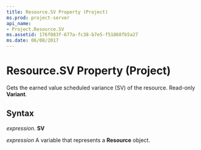 ```yaml
---
title: Resource.SV Property (Project)
ms.prod: project-server
api_name:
- Project.Resource.SV
ms.assetid: 176f083f-677a-fc38-b7e5-f51868fb5a27
ms.date: 06/08/2017
---
```



# Resource.SV Property (Project)

Gets the earned value scheduled variance (SV) of the resource. Read-only **Variant**.


## Syntax

 _expression_. **SV**

 _expression_ A variable that represents a **Resource** object.


